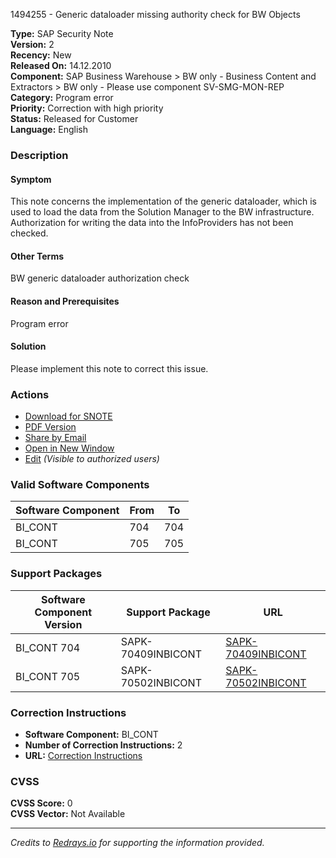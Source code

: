 1494255 - Generic dataloader missing authority check for BW Objects

**Type:** SAP Security Note  
**Version:** 2  
**Recency:** New  
**Released On:** 14.12.2010  
**Component:** SAP Business Warehouse > BW only - Business Content and Extractors > BW only - Please use component SV-SMG-MON-REP  
**Category:** Program error  
**Priority:** Correction with high priority  
**Status:** Released for Customer  
**Language:** English  

### Description

#### Symptom
This note concerns the implementation of the generic dataloader, which is used to load the data from the Solution Manager to the BW infrastructure. Authorization for writing the data into the InfoProviders has not been checked.

#### Other Terms
BW generic dataloader authorization check

#### Reason and Prerequisites
Program error

#### Solution
Please implement this note to correct this issue.

### Actions
- [Download for SNOTE](https://notesdownloads.sap.com/note/0040000008843392017)
- [PDF Version](https://userapps.support.sap.com/sap/support/sfm/notes/print/0001494255?language=en-US&token=95C7305CFDE79E2FD5826EB80F141EC9)
- [Share by Email](https://me.sap.com/notes/0001494255/share)
- [Open in New Window](https://me.sap.com/notes/0001494255/open)
- [Edit](https://i7p.wdf.sap.corp/sap/support/notes/edit/0001494255) *(Visible to authorized users)*

### Valid Software Components
| Software Component | From | To   |
|--------------------|------|------|
| BI_CONT            | 704  | 704  |
| BI_CONT            | 705  | 705  |

### Support Packages
| Software Component Version | Support Package         | URL                                                    |
|----------------------------|-------------------------|--------------------------------------------------------|
| BI_CONT 704                | SAPK-70409INBICONT      | [SAPK-70409INBICONT](https://me.sap.com/supportpackage/SAPK-70409INBICONT) |
| BI_CONT 705                | SAPK-70502INBICONT      | [SAPK-70502INBICONT](https://me.sap.com/supportpackage/SAPK-70502INBICONT) |

### Correction Instructions
- **Software Component:** BI_CONT
- **Number of Correction Instructions:** 2
- **URL:** [Correction Instructions](https://me.sap.com/corrins/0001494255/384)

### CVSS
**CVSS Score:** 0  
**CVSS Vector:** Not Available

---

*Credits to [Redrays.io](https://redrays.io) for supporting the information provided.*
